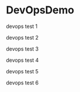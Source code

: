 # DevOpsDemo

devops test 1

devops test 2

devops test 3

devops test 4

devops test 5

devops test 6
